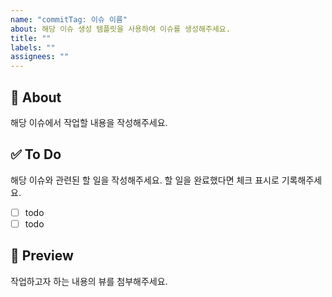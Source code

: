 ```yaml
---
name: "commitTag: 이슈 이름"
about: 해당 이슈 생성 템플릿을 사용하여 이슈를 생성해주세요.
title: ""
labels: ""
assignees: ""
---
```


## 📄 About

해당 이슈에서 작업할 내용을 작성해주세요.

## ✅ To Do

해당 이슈와 관련된 할 일을 작성해주세요. 할 일을 완료했다면 체크 표시로 기록해주세요.

- [ ] todo
- [ ] todo

## 🎨 Preview

작업하고자 하는 내용의 뷰를 첨부해주세요.
